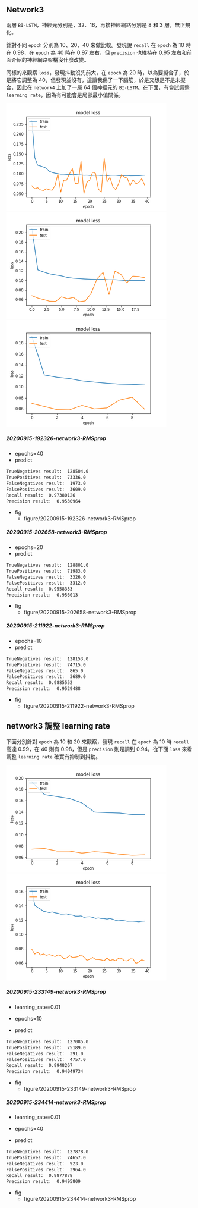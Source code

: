 ## Network3
兩層 `BI-LSTM`，神經元分別是，32、16，再接神經網路分別是 8 和 3 層，無正規化。

針對不同 `epoch` 分別為 10、20、40 來做比較。發現說 `recall` 在 `epoch` 為 10 時在 0.98，在 `epoch` 為 40 時在 0.97 左右，但 `precision` 也維持在 0.95 左右和前面介紹的神經網路架構沒什麼改變。

同樣的來觀察 `loss`，發現抖動沒先前大，在 `epoch` 為 20 時，以為要擬合了，於是將它調整為 40，但發現並沒有，這讓我傷了一下腦筋，於是又想是不是未擬合，因此在 `network4` 上加了一層 64 個神經元的 `BI-LSTM`。在下面，有嘗試調整 `learning rate`，因為有可能會是局部最小值關係。

![](../figure/20200915-192326-network3-RMSprop/loss.png)
![](../figure/20200915-202658-network3-RMSprop/loss.png)
![](../figure/20200915-211922-network3-RMSprop/loss.png)
##### 20200915-192326-network3-RMSprop
- epochs=40        
- predict
```
TrueNegatives result:  128504.0
TruePositives result:  73336.0
FalseNegatives result:  1973.0
FalsePositives result:  3609.0
Recall result:  0.97380126
Precision result:  0.9530964
```
- fig
    - figure/20200915-192326-network3-RMSprop

##### 20200915-202658-network3-RMSprop
- epochs=20        
- predict
```
TrueNegatives result:  128801.0
TruePositives result:  71983.0
FalseNegatives result:  3326.0
FalsePositives result:  3312.0
Recall result:  0.9558353
Precision result:  0.956013
```
- fig
    - figure/20200915-202658-network3-RMSprop

##### 20200915-211922-network3-RMSprop
- epochs=10
- predict
```
TrueNegatives result:  128153.0
TruePositives result:  74715.0
FalseNegatives result:  865.0
FalsePositives result:  3689.0
Recall result:  0.9885552
Precision result:  0.9529488
```
- fig
    - figure/20200915-211922-network3-RMSprop
## network3 調整 learning rate

下面分別針對 `epoch` 為 10 和 20 來觀察，發現 `recall` 在 `epoch` 為 10 時 `recall` 高達 0.99，在 40 則有 0.98，但是 `precision` 則是調到 0.94。從下面 `loss` 來看調整 `learning rate` 確實有抑制到抖動。

![](../figure/20200915-233149-network3-RMSprop/loss.png)
![](../figure/20200915-234414-network3-RMSprop/loss.png)

##### 20200915-233149-network3-RMSprop
- learning_rate=0.01
- epochs=10
        
- predict
```
TrueNegatives result:  127085.0
TruePositives result:  75189.0
FalseNegatives result:  391.0
FalsePositives result:  4757.0
Recall result:  0.9948267
Precision result:  0.94049734
```
- fig
    - figure/20200915-233149-network3-RMSprop

##### 20200915-234414-network3-RMSprop

- learning_rate=0.01
- epochs=40
        
- predict
```
TrueNegatives result:  127878.0
TruePositives result:  74657.0
FalseNegatives result:  923.0
FalsePositives result:  3964.0
Recall result:  0.9877878
Precision result:  0.9495809
```
- fig
    - figure/20200915-234414-network3-RMSprop
